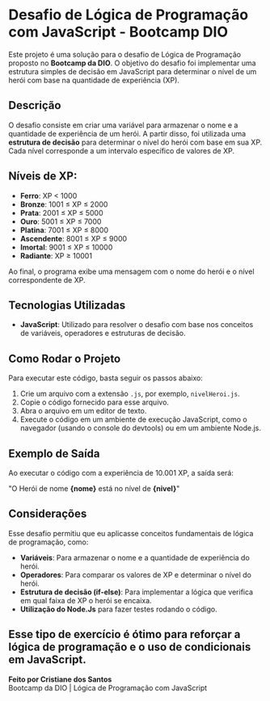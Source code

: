# Desafio de Lógica de Programação com JavaScript - Bootcamp DIO

Este projeto é uma solução para o desafio de Lógica de Programação proposto no **Bootcamp da DIO**. O objetivo do desafio foi implementar uma estrutura simples de decisão em JavaScript para determinar o nível de um herói com base na quantidade de experiência (XP).

## Descrição

O desafio consiste em criar uma variável para armazenar o nome e a quantidade de experiência de um herói. A partir disso, foi utilizada uma **estrutura de decisão** para determinar o nível do herói com base em sua XP. Cada nível corresponde a um intervalo específico de valores de XP.

## Níveis de XP:

- **Ferro**: XP < 1000
- **Bronze**: 1001 ≤ XP ≤ 2000
- **Prata**: 2001 ≤ XP ≤ 5000
- **Ouro**: 5001 ≤ XP ≤ 7000
- **Platina**: 7001 ≤ XP ≤ 8000
- **Ascendente**: 8001 ≤ XP ≤ 9000
- **Imortal**: 9001 ≤ XP ≤ 10000
- **Radiante**: XP ≥ 10001

Ao final, o programa exibe uma mensagem com o nome do herói e o nível correspondente de XP.

## Tecnologias Utilizadas

- **JavaScript**: Utilizado para resolver o desafio com base nos conceitos de variáveis, operadores e estruturas de decisão.

## Como Rodar o Projeto

Para executar este código, basta seguir os passos abaixo:

1. Crie um arquivo com a extensão `.js`, por exemplo, `nivelHeroi.js`.
2. Copie o código fornecido para esse arquivo.
3. Abra o arquivo em um editor de texto.
4. Execute o código em um ambiente de execução JavaScript, como o navegador (usando o console do devtools) ou em um ambiente Node.js.

## Exemplo de Saída

Ao executar o código com a experiência de 10.001 XP, a saída será:

"O Herói de nome **{nome}** está no nível de **{nivel}**" 
## Considerações

Esse desafio permitiu que eu aplicasse conceitos fundamentais de lógica de programação, como:
- **Variáveis**: Para armazenar o nome e a quantidade de experiência do herói.
- **Operadores**: Para comparar os valores de XP e determinar o nível do herói.
- **Estrutura de decisão (if-else)**: Para implementar a lógica que verifica em qual faixa de XP o herói se encaixa.
- **Utilização do Node.Js** para fazer testes rodando o código.

Esse tipo de exercício é ótimo para reforçar a lógica de programação e o uso de condicionais em JavaScript.
---

**Feito por Cristiane dos Santos**  
Bootcamp da DIO | Lógica de Programação com JavaScript
